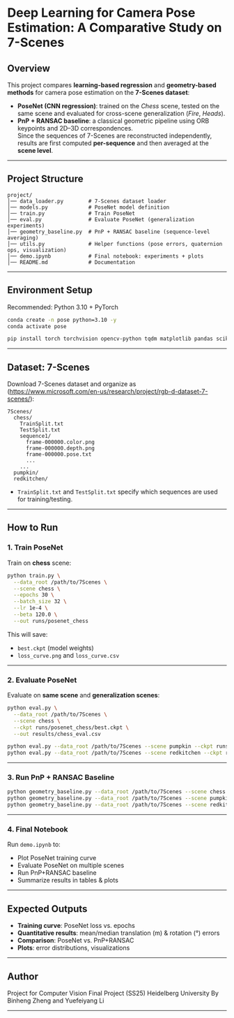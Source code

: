 # Deep Learning for Camera Pose Estimation: A Comparative Study on 7-Scenes

## Overview

This project compares **learning-based regression** and **geometry-based methods** for camera pose estimation on the **7-Scenes dataset**:

- **PoseNet (CNN regression)**: trained on the *Chess* scene, tested on the same scene and evaluated for cross-scene generalization (*Fire*, *Heads*).
- **PnP + RANSAC baseline**: a classical geometric pipeline using ORB keypoints and 2D–3D correspondences.  
  Since the sequences of 7-Scenes are reconstructed independently, results are first computed **per-sequence** and then averaged at the **scene level**.

---

## Project Structure

```text
project/
│── data_loader.py        # 7-Scenes dataset loader
│── models.py             # PoseNet model definition
│── train.py              # Train PoseNet
│── eval.py               # Evaluate PoseNet (generalization experiments)
│── geometry_baseline.py  # PnP + RANSAC baseline (sequence-level averaging)
│── utils.py              # Helper functions (pose errors, quaternion ops, visualization)
│── demo.ipynb            # Final notebook: experiments + plots
│── README.md             # Documentation
````

---

## Environment Setup

Recommended: Python 3.10 + PyTorch

```bash
conda create -n pose python=3.10 -y
conda activate pose

pip install torch torchvision opencv-python tqdm matplotlib pandas scikit-image faiss-cpu
````

---

## Dataset: 7-Scenes

Download 7-Scenes dataset and organize as (https://www.microsoft.com/en-us/research/project/rgb-d-dataset-7-scenes/):

```
7Scenes/
  chess/
    TrainSplit.txt
    TestSplit.txt
    sequence1/
      frame-000000.color.png
      frame-000000.depth.png
      frame-000000.pose.txt
      ...
    ...
  pumpkin/
  redkitchen/
```

* `TrainSplit.txt` and `TestSplit.txt` specify which sequences are used for training/testing.

---

## How to Run

### 1. Train PoseNet

Train on **chess** scene:

```bash
python train.py \
  --data_root /path/to/7Scenes \
  --scene chess \
  --epochs 30 \
  --batch_size 32 \
  --lr 1e-4 \
  --beta 120.0 \
  --out runs/posenet_chess
```

This will save:

* `best.ckpt` (model weights)
* `loss_curve.png` and `loss_curve.csv`

---

### 2. Evaluate PoseNet

Evaluate on **same scene** and **generalization scenes**:

```bash
python eval.py \
  --data_root /path/to/7Scenes \
  --scene chess \
  --ckpt runs/posenet_chess/best.ckpt \
  --out results/chess_eval.csv

python eval.py --data_root /path/to/7Scenes --scene pumpkin --ckpt runs/posenet_chess/best.ckpt --out results/pumpkin_eval.csv
python eval.py --data_root /path/to/7Scenes --scene redkitchen --ckpt runs/posenet_chess/best.ckpt --out results/redkitchen_eval.csv
```

---

### 3. Run PnP + RANSAC Baseline

```bash
python geometry_baseline.py --data_root /path/to/7Scenes --scene chess --topk 10
python geometry_baseline.py --data_root /path/to/7Scenes --scene pumpkin --topk 10
python geometry_baseline.py --data_root /path/to/7Scenes --scene redkitchen --topk 10
```

---

### 4. Final Notebook

Run `demo.ipynb` to:

* Plot PoseNet training curve
* Evaluate PoseNet on multiple scenes
* Run PnP+RANSAC baseline
* Summarize results in tables & plots

---

## Expected Outputs

* **Training curve**: PoseNet loss vs. epochs
* **Quantitative results**: mean/median translation (m) & rotation (°) errors
* **Comparison**: PoseNet vs. PnP+RANSAC
* **Plots**: error distributions, visualizations

---

## Author

Project for Computer Vision Final Project (SS25)
Heidelberg University
By Binheng Zheng and Yuefeiyang Li

---
